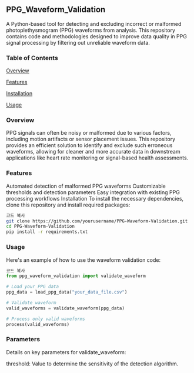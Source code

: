 ## PPG_Waveform_Validation

A Python-based tool for detecting and excluding incorrect or malformed photoplethysmogram (PPG) waveforms from analysis. This repository contains code and methodologies designed to improve data quality in PPG signal processing by filtering out unreliable waveform data.

### Table of Contents
[Overview](#overview)

[Features](#features)

[Installation](#installation)

[Usage](#usage)



### Overview
PPG signals can often be noisy or malformed due to various factors, including motion artifacts or sensor placement issues. This repository provides an efficient solution to identify and exclude such erroneous waveforms, allowing for cleaner and more accurate data in downstream applications like heart rate monitoring or signal-based health assessments.

### Features
Automated detection of malformed PPG waveforms
Customizable thresholds and detection parameters
Easy integration with existing PPG processing workflows
Installation
To install the necessary dependencies, clone this repository and install required packages:

```bash
코드 복사
git clone https://github.com/yourusername/PPG-Waveform-Validation.git
cd PPG-Waveform-Validation
pip install -r requirements.txt
```

### Usage
Here's an example of how to use the waveform validation code:

```python
코드 복사
from ppg_waveform_validation import validate_waveform

# Load your PPG data
ppg_data = load_ppg_data("your_data_file.csv")

# Validate waveform
valid_waveforms = validate_waveform(ppg_data)

# Process only valid waveforms
process(valid_waveforms)
```

### Parameters
Details on key parameters for validate_waveform:

threshold: Value to determine the sensitivity of the detection algorithm.
